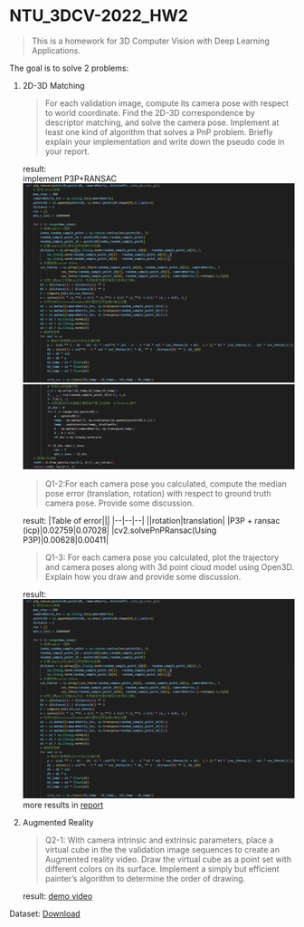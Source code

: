# NTU_3DCV-2022_HW2
> This is a homework for 3D Computer Vision with Deep Learning Applications.

The goal is to solve 2 problems:
1. 2D-3D Matching
    > For each validation image, compute its camera pose with respect to world coordinate. Find the 2D-3D correspondence by descriptor matching, and solve the camera pose. Implement at least one kind of algorithm that solves a PnP problem. Briefly explain your implementation and write down the pseudo code in your report.

    result:\
    implement P3P+RANSAC
    ![alt text](result/image-1.png)
    ![alt text](result/image-2.png)
    
    > Q1-2:For each camera pose you calculated, compute the median pose error (translation, rotation) with respect to ground truth camera pose. Provide some discussion.

    result:
    |Table of error|||
    |--|--|--|
    ||rotation|translation|
    |P3P + ransac (icp)|0.02759|0.07028|
    |cv2.solvePnPRansac(Using P3P)|0.00628|0.00411|

    > Q1-3: For each camera pose you calculated, plot the trajectory and camera poses along with 3d point cloud model using Open3D. Explain how you draw and provide some discussion.

    result:
    ![alt text](result/image.png)
    more results in [report](report.pdf)
2. Augmented Reality
    > Q2-1: With camera intrinsic and extrinsic parameters, place a virtual cube in the the validation image sequences to create an Augmented reality video. Draw the virtual cube as a point set with different colors on its surface. Implement a simply but efficient painter’s algorithm to determine the order of drawing.
    
    result: [demo video](https://youtu.be/XUBGQ43hTVI)

Dataset: [Download](https://drive.google.com/u/0/uc?export=download&confirm=qrVw&id=1GrCpYJFc8IZM_Uiisq6e8UxwVMFvr4AJ)
